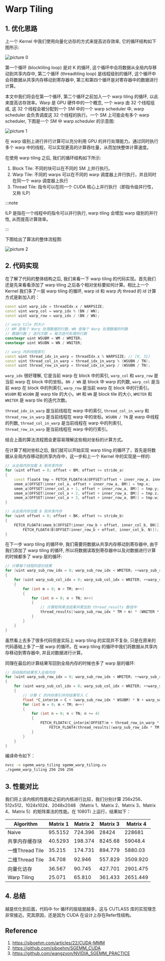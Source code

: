 # Warp Tiling

## 1. 优化思路

上一个 Kernel 中我们使用向量化访存的方式来提高访存效率, 它的循环结构如下图所示:

![picture 0](images/e1f2f9479389ded937d93f00f228e1ec8fcd16f39c06ee457be3eadc4ce10f6d.png)

第一个循环 (blocktiling loop) 是对 K 的循环, 这个循环中会将数据从全局内存移动到共享内存中, 第二个循环 (threadtiling loop) 是线程级别的循环, 这个循环中会将数据从共享内存移动到寄存器中, 第三和第四个循环是对寄存器中的数据进行计算。

本文中我们将会在第一个循环, 第二个循环之前加入一个 warp tiling 的循环, 以此来提高访存效率。Warp 是 GPU 硬件中的一个概念, 一个 warp 由 32 个线程组成, 这 32 个线程会被分配到一个 SM 中的一个 warp scheduler 中, warp scheduler 会负责调度这 32 个线程的执行。一个 SM 上可能会有多个 warp scheduler, 下图是一个 SM 中 warp scheduler 的示意图:

![picture 1](images/81ad9eb1ae1f6ac40f63798a57c63c10363a84784f1b7314ee0e90ed860fd6b9.png)

在 warp 级别上进行并行计算可以充分利用 GPU 的并行处理能力。通过同时执行多个 warp 中的线程，可以实现更高的计算吞吐量，从而加快整体计算速度。

在使用 warp tiling 之后, 我们的循环结构如下所示:

1. Block Tile: 不同的块可以在不同的 SM 上并行执行。
2. Warp Tile: 不同的 warps 可以在不同的 warp 调度器上并行执行，并且同时在同一个 warp 调度器上执行
3. Thread Tile: 指令可以在同一个 CUDA 核心上并行执行（即指令级并行性，又称 ILP）

:::note

ILP 是指在一个线程中的指令可以并行执行, warp tiling 会增加 warp 级别的并行性, 从而提高计算效率。

:::

下图给出了算法的整体流程图:

![picture 2](images/700b335a209ed39274ecc7aa15fc456d54c119b8935477874e62c23653b4572b.png)  

## 2. 代码实现

在了解了代码的整体结构之后, 我们来看一下 warp tiling 的代码实现。首先我们还是先来看看添加了 warp tiling 之后各个相对坐标要如何计算。相比上一个 Kernel 我们多了一层 warp tiling 的循环, warp id 和 warp 内 thread 的 id 计算方式是新加入的：

```cpp
const uint warp_idx = threadIdx.x / WARPSIZE;
const uint warp_col = warp_idx % (BN / WN);
const uint warp_row = warp_idx / (BN / WN);

// warp tile 的大小
// WM 是每个 Warp 处理数据的行数，WN 是每个 Warp 处理数据的列数
// 数据行数 / 迭代次数 = 每次迭代处理的行数
constexpr uint WSUBM = WM / WMITER;
constexpr uint WSUBN = WN / WNITER;

// warp 内的线程索引
const uint thread_idx_in_warp = threadIdx.x % WARPSIZE; // [0, 31]
const uint thread_col_in_warp = thread_idx_in_warp % (WSUBN / TN);
const uint thread_row_in_warp = thread_idx_in_warp / (WSUBN / TN);
```

`warp_idx` 很好理解, 它是当前 warp 在 block 中的索引, `warp_col` 和 `warp_row` 是当前 warp 在 block 中的坐标。`BN / WN` 是 block 中 warp 的列数, `warp_col` 是当前 warp 在 block 中的列索引, `warp_row` 是当前 warp 在 block 中的行索引。`WSUBM` 和 `WSUBN` 是 warp tile 的大小。`WM` 和 `WN` 是 block tile 的大小, `WMITER` 和 `WNITER` 是 warp tile 的迭代次数。

`thread_idx_in_warp` 是当前线程在 warp 中的索引, `thread_col_in_warp` 和 `thread_row_in_warp` 是当前线程在 warp 中的坐标。`WSUBN / TN` 是 warp 中线程的列数, `thread_col_in_warp` 是当前线程在 warp 中的列索引, `thread_row_in_warp` 是当前线程在 warp 中的行索引。

结合上面的算法流程图会更容易理解这些相对坐标的计算方式。

在计算了相对坐标之后, 我们就可以开始实现 warp tiling 的循环了，首先是将数据从全局内存移动到共享内存中，这一步和上一个 Kernel 中的实现是一样的:

```cpp
// 从全局内存加载 A 到共享内存
for (uint offset = 0; offset < BM; offset += stride_a)
{
    const float4 tmp = FETCH_FLOAT4(A[OFFSET(offset + inner_row_a, inner_col_a, K)]);
    smem_a[OFFSET(inner_col_a, offset + inner_row_a, BM)] = tmp.x;
    smem_a[OFFSET(inner_col_a + 1, offset + inner_row_a, BM)] = tmp.y;
    smem_a[OFFSET(inner_col_a + 2, offset + inner_row_a, BM)] = tmp.z;
    smem_a[OFFSET(inner_col_a + 3, offset + inner_row_a, BM)] = tmp.w;
}

// 从全局内存加载 B 到共享内存
for (uint offset = 0; offset < BK; offset += stride_b)
{
    FETCH_FLOAT4(smem_b[OFFSET(inner_row_b + offset, inner_col_b, BN)]) =
        FETCH_FLOAT4(B[OFFSET(inner_row_b + offset, inner_col_b, N)]);
}
```

在下一步 warp tiling 的循环中, 我们需要将数据从共享内存移动到寄存器中, 由于我们添加了 warp tiling 的循环, 所以将数据读取到寄存器中以及对数据进行计算的时候都多了 warp 层的循环:

```cpp
// 计算每个线程的部分结果
for (uint warp_sub_row_idx = 0; warp_sub_row_idx < WMITER; ++warp_sub_row_idx)
{
    for (uint warp_sub_col_idx = 0; warp_sub_col_idx < WNITER; ++warp_sub_col_idx)
    {
        for (int m = 0; m < TM; m++)
        {
            for (int n = 0; n < TN; n++)
            {
                // 计算矩阵乘法结果并累加到 thread_results 数组中
                thread_results[(warp_sub_row_idx * TM + m) * (WNITER * TN) + (warp_sub_col_idx * TN) + n] += reg_a[warp_sub_row_idx * TM + m] * reg_b[warp_sub_col_idx * TN + n];
            }
        }
    }
}
```

虽然看上去多了很多代码但是实际上 warp tiling 的实现并不复杂, 只是在原来的代码基础上多了一层 warp 的循环。在 warp tiling 的循环中我们将数据从共享内存移动到寄存器中, 并且对数据进行计算。

同理在最后的计算结果写回到全局内存的时候也多了 warp 层的循环:

```cpp
// 将线程的结果写入全局内存
for (uint warp_sub_row_idx = 0; warp_sub_row_idx < WMITER; ++warp_sub_row_idx)
{
    for (uint warp_sub_col_idx = 0; warp_sub_col_idx < WNITER; ++warp_sub_col_idx)
    {
        // 计算 C 的内存索引并将结果写入 C
        float *C_interim = C + (warp_sub_row_idx * WSUBM) * N + warp_sub_col_idx * WSUBN;
        for (int m = 0; m < TM; m++)
        {
            for (int n = 0; n < TN; n += 4)
            {
                FETCH_FLOAT4(C_interim[OFFSET(m + thread_row_in_warp * TM, n + thread_col_in_warp * TN, N)]) =
                    FETCH_FLOAT4(thread_results[(warp_sub_row_idx * TM + m) * (WNITER * TN) + (warp_sub_col_idx * TN) + n]);
            }
        }
    }
}
```

编译命令如下：

```bash
nvcc -o sgemm_warp_tiling sgemm_warp_tiling.cu
./sgemm_warp_tiling 256 256 256
```

## 3. 性能对比

我们将上该内核的性能和之前的内核进行比较，我们分别计算 256x256、512x512、1024x1024、2048x2048 （Matrix 1、Matrix 2、Matrix 3、Matrix 4、Matrix 5）的矩阵乘法的性能。在 1080Ti 上运行，结果如下：


| Algorithm | Matrix 1 | Matrix 2 | Matrix 3 | Matrix 4 |
| --------- | -------- | -------- | -------- | -------- |
| Naive     | 95.5152  | 724.396  | 28424    | 228681   |
| 共享内存缓存块    | 40.5293  | 198.374  | 8245.68  | 59048.4  |
| 一维Thread Tile     | 35.215  | 174.731  | 894.779  | 5880.03  |
| 二维Thread Tile     | 34.708  | 92.946  | 557.829  | 3509.920  |
| 向量化访存     | 36.567  | 90.745  | 427.701  | 2901.475  |
| Warp Tiling     | 25.071  | 65.810  | 361.433  | 2651.449  |

## 4. 总结

越是优化到后面，代码中 for 循环的层级就越多，这与 CUTLASS 库的实现理念非常接近。究其原因，还是因为 CUDA 在设计上存在Refer性结构。

## Reference 

1. https://siboehm.com/articles/22/CUDA-MMM
2. https://github.com/siboehm/SGEMM_CUDA
3. https://github.com/wangzyon/NVIDIA_SGEMM_PRACTICE